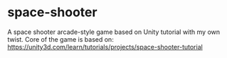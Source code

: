 # space-shooter
A space shooter arcade-style game based on Unity tutorial with my own twist.
Core of the game is based on: https://unity3d.com/learn/tutorials/projects/space-shooter-tutorial
